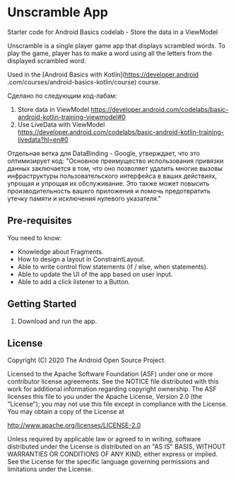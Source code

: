 Unscramble App
===================================

Starter code for Android Basics codelab - Store the data in a ViewModel

Unscramble is a single player game app that displays scrambled words. To play the game, player has
to make a word using all the letters from the displayed scrambled word.

Used in the [Android Basics with Kotlin](https://developer.android
.com/courses/android-basics-kotlin/course) course.

Сделано по следующим код-лабам:

1. Store data in ViewModel
   https://developer.android.com/codelabs/basic-android-kotlin-training-viewmodel#0
2. Use LiveData with ViewModel
   https://developer.android.com/codelabs/basic-android-kotlin-training-livedata?hl=en#0

Отдельная ветка для DataBinding - Google, утверждает, что это оптимизирует код: "Основное
преимущество использования привязки данных заключается в том, что оно позволяет удалить многие
вызовы инфраструктуры пользовательского интерфейса в ваших действиях, упрощая и упрощая их
обслуживание. Это также может повысить производительность вашего приложения и помочь предотвратить
утечку памяти и исключения нулевого указателя."

Pre-requisites
--------------

You need to know:

- Knowledge about Fragments.
- How to design a layout in ConstraintLayout.
- Able to write control flow statements (if / else, when statements).
- Able to update the UI of the app based on user input.
- Able to add a click listener to a Button.

Getting Started
---------------

1. Download and run the app.

License
-------

Copyright (C) 2020 The Android Open Source Project.

Licensed to the Apache Software Foundation (ASF) under one or more contributor
license agreements. See the NOTICE file distributed with this work for
additional information regarding copyright ownership. The ASF licenses this
file to you under the Apache License, Version 2.0 (the "License"); you may not
use this file except in compliance with the License. You may obtain a copy of
the License at

http://www.apache.org/licenses/LICENSE-2.0

Unless required by applicable law or agreed to in writing, software
distributed under the License is distributed on an "AS IS" BASIS, WITHOUT
WARRANTIES OR CONDITIONS OF ANY KIND, either express or implied. See the
License for the specific language governing permissions and limitations under
the License.

